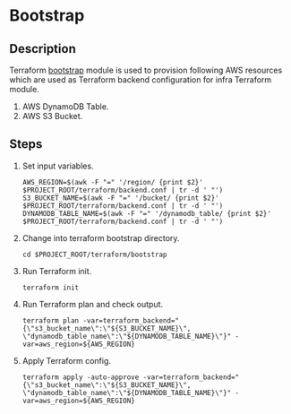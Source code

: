 Bootstrap
=========

## Description

Terraform [bootstrap](../terraform/bootstrap) module is used to provision following AWS resources which are used as Terraform backend configuration for infra Terraform module.

1. AWS DynamoDB Table.
2. AWS S3 Bucket.

## Steps

1. Set input variables.

    ```
    AWS_REGION=$(awk -F "=" '/region/ {print $2}' $PROJECT_ROOT/terraform/backend.conf | tr -d ' "')
    S3_BUCKET_NAME=$(awk -F "=" '/bucket/ {print $2}' $PROJECT_ROOT/terraform/backend.conf | tr -d ' "')
    DYNAMODB_TABLE_NAME=$(awk -F "=" '/dynamodb_table/ {print $2}' $PROJECT_ROOT/terraform/backend.conf | tr -d ' "')
    ```

2. Change into terraform bootstrap directory.

    ```
    cd $PROJECT_ROOT/terraform/bootstrap
    ```

3. Run Terraform init.

    ```
    terraform init
    ```

4. Run Terraform plan and check output.

    ```
    terraform plan -var=terraform_backend="{\"s3_bucket_name\":\"${S3_BUCKET_NAME}\", \"dynamodb_table_name\":\"${DYNAMODB_TABLE_NAME}\"}" -var=aws_region=${AWS_REGION}
    ```

5. Apply Terraform config.

    ```
    terraform apply -auto-approve -var=terraform_backend="{\"s3_bucket_name\":\"${S3_BUCKET_NAME}\", \"dynamodb_table_name\":\"${DYNAMODB_TABLE_NAME}\"}" -var=aws_region=${AWS_REGION}
    ```
